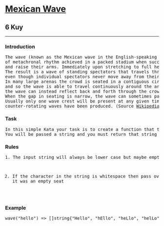 <h1><a href="https://www.codewars.com/kata/58f5c63f1e26ecda7e000029">Mexican Wave</a></h1>
<h2>6 Kuy</h2>
<hr>
<h3>Introduction</h3>
<pre>The wave (known as the Mexican wave in the English-speaking world outside North America) is an example 
of metachronal rhythm achieved in a packed stadium when successive groups of spectators briefly stand, yell, 
and raise their arms. Immediately upon stretching to full height, the spectator returns to the usual seated position.
The result is a wave of standing spectators that travels through the crowd, 
even though individual spectators never move away from their seats. 
In many large arenas the crowd is seated in a contiguous circuit all the way around the sport field, 
and so the wave is able to travel continuously around the arena; in discontinuous seating arrangements, 
the wave can instead reflect back and forth through the crowd. 
When the gap in seating is narrow, the wave can sometimes pass through it. 
Usually only one wave crest will be present at any given time in an arena, although simultaneous, 
counter-rotating waves have been produced. (Source <a href="https://en.wikipedia.org/wiki/Wave_(audience)">Wikipedia</a> )</pre>
<h3>Task</h3>
<pre>
In this simple Kata your task is to create a function that turns a string into a Mexican Wave. 
You will be passed a string and you must return that string in an array where an uppercase letter is a person standing up. 
</pre>
<h3>Rules</h3>
<pre>
1. The input string will always be lower case but maybe empty.

2. If the character in the string is whitespace then pass over it as if it was an empty seat
</pre>
<h3>Example</h3>
<pre>wave("hello") => []string{"Hello", "hEllo", "heLlo", "helLo", "hellO"}</pre>